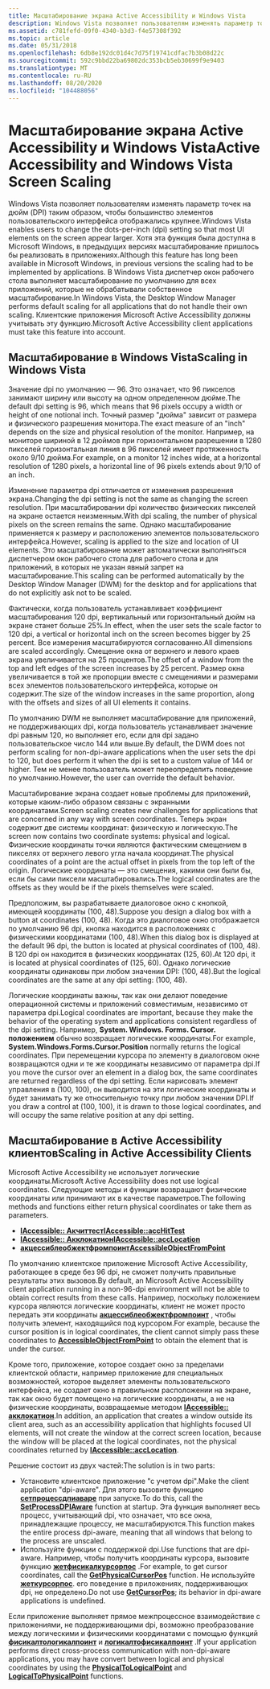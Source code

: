 ```yaml
---
title: Масштабирование экрана Active Accessibility и Windows Vista
description: Windows Vista позволяет пользователям изменять параметр точек на дюйм (DPI) таким образом, чтобы большинство элементов пользовательского интерфейса отображались крупнее.
ms.assetid: c781fefd-09f0-4340-b3d3-f4e57308f392
ms.topic: article
ms.date: 05/31/2018
ms.openlocfilehash: 6db8e192dc01d4c7d75f19741cdfac7b3b08d22c
ms.sourcegitcommit: 592c9bbd22ba69802dc353bcb5eb30699f9e9403
ms.translationtype: MT
ms.contentlocale: ru-RU
ms.lasthandoff: 08/20/2020
ms.locfileid: "104488056"
---
```

# <a name="active-accessibility-and-windows-vista-screen-scaling"></a><span data-ttu-id="c3bf1-103">Масштабирование экрана Active Accessibility и Windows Vista</span><span class="sxs-lookup"><span data-stu-id="c3bf1-103">Active Accessibility and Windows Vista Screen Scaling</span></span>

<span data-ttu-id="c3bf1-104">Windows Vista позволяет пользователям изменять параметр точек на дюйм (DPI) таким образом, чтобы большинство элементов пользовательского интерфейса отображались крупнее.</span><span class="sxs-lookup"><span data-stu-id="c3bf1-104">Windows Vista enables users to change the dots-per-inch (dpi) setting so that most UI elements on the screen appear larger.</span></span> <span data-ttu-id="c3bf1-105">Хотя эта функция была доступна в Microsoft Windows, в предыдущих версиях масштабирование пришлось бы реализовать в приложениях.</span><span class="sxs-lookup"><span data-stu-id="c3bf1-105">Although this feature has long been available in Microsoft Windows, in previous versions the scaling had to be implemented by applications.</span></span> <span data-ttu-id="c3bf1-106">В Windows Vista диспетчер окон рабочего стола выполняет масштабирование по умолчанию для всех приложений, которые не обрабатывали собственное масштабирование.</span><span class="sxs-lookup"><span data-stu-id="c3bf1-106">In Windows Vista, the Desktop Window Manager performs default scaling for all applications that do not handle their own scaling.</span></span> <span data-ttu-id="c3bf1-107">Клиентские приложения Microsoft Active Accessibility должны учитывать эту функцию.</span><span class="sxs-lookup"><span data-stu-id="c3bf1-107">Microsoft Active Accessibility client applications must take this feature into account.</span></span>

## <a name="scaling-in-windows-vista"></a><span data-ttu-id="c3bf1-108">Масштабирование в Windows Vista</span><span class="sxs-lookup"><span data-stu-id="c3bf1-108">Scaling in Windows Vista</span></span>

<span data-ttu-id="c3bf1-109">Значение dpi по умолчанию — 96. Это означает, что 96 пикселов занимают ширину или высоту на одном определенном дюйме.</span><span class="sxs-lookup"><span data-stu-id="c3bf1-109">The default dpi setting is 96, which means that 96 pixels occupy a width or height of one notional inch.</span></span> <span data-ttu-id="c3bf1-110">Точный размер "дюйма" зависит от размера и физического разрешения монитора.</span><span class="sxs-lookup"><span data-stu-id="c3bf1-110">The exact measure of an "inch" depends on the size and physical resolution of the monitor.</span></span> <span data-ttu-id="c3bf1-111">Например, на мониторе шириной в 12 дюймов при горизонтальном разрешении в 1280 пикселей горизонтальная линия в 96 пикселей имеет протяженность около 9/10 дюйма.</span><span class="sxs-lookup"><span data-stu-id="c3bf1-111">For example, on a monitor 12 inches wide, at a horizontal resolution of 1280 pixels, a horizontal line of 96 pixels extends about 9/10 of an inch.</span></span>

<span data-ttu-id="c3bf1-112">Изменение параметра dpi отличается от изменения разрешения экрана.</span><span class="sxs-lookup"><span data-stu-id="c3bf1-112">Changing the dpi setting is not the same as changing the screen resolution.</span></span> <span data-ttu-id="c3bf1-113">При масштабировании dpi количество физических пикселей на экране остается неизменным.</span><span class="sxs-lookup"><span data-stu-id="c3bf1-113">With dpi scaling, the number of physical pixels on the screen remains the same.</span></span> <span data-ttu-id="c3bf1-114">Однако масштабирование применяется к размеру и расположению элементов пользовательского интерфейса.</span><span class="sxs-lookup"><span data-stu-id="c3bf1-114">However, scaling is applied to the size and location of UI elements.</span></span> <span data-ttu-id="c3bf1-115">Это масштабирование может автоматически выполняться диспетчером окон рабочего стола для рабочего стола и для приложений, в которых не указан явный запрет на масштабирование.</span><span class="sxs-lookup"><span data-stu-id="c3bf1-115">This scaling can be performed automatically by the Desktop Window Manager (DWM) for the desktop and for applications that do not explicitly ask not to be scaled.</span></span>

<span data-ttu-id="c3bf1-116">Фактически, когда пользователь устанавливает коэффициент масштабирования 120 dpi, вертикальный или горизонтальный дюйм на экране станет больше 25%.</span><span class="sxs-lookup"><span data-stu-id="c3bf1-116">In effect, when the user sets the scale factor to 120 dpi, a vertical or horizontal inch on the screen becomes bigger by 25 percent.</span></span> <span data-ttu-id="c3bf1-117">Все измерения масштабируются согласованно.</span><span class="sxs-lookup"><span data-stu-id="c3bf1-117">All dimensions are scaled accordingly.</span></span> <span data-ttu-id="c3bf1-118">Смещение окна от верхнего и левого краев экрана увеличивается на 25 процентов.</span><span class="sxs-lookup"><span data-stu-id="c3bf1-118">The offset of a window from the top and left edges of the screen increases by 25 percent.</span></span> <span data-ttu-id="c3bf1-119">Размер окна увеличивается в той же пропорции вместе с смещениями и размерами всех элементов пользовательского интерфейса, которые он содержит.</span><span class="sxs-lookup"><span data-stu-id="c3bf1-119">The size of the window increases in the same proportion, along with the offsets and sizes of all UI elements it contains.</span></span>

<span data-ttu-id="c3bf1-120">По умолчанию DWM не выполняет масштабирование для приложений, не поддерживающих dpi, когда пользователь устанавливает значение dpi равным 120, но выполняет его, если для dpi задано пользовательское число 144 или выше.</span><span class="sxs-lookup"><span data-stu-id="c3bf1-120">By default, the DWM does not perform scaling for non-dpi-aware applications when the user sets the dpi to 120, but does perform it when the dpi is set to a custom value of 144 or higher.</span></span> <span data-ttu-id="c3bf1-121">Тем не менее пользователь может переопределить поведение по умолчанию.</span><span class="sxs-lookup"><span data-stu-id="c3bf1-121">However, the user can override the default behavior.</span></span>

<span data-ttu-id="c3bf1-122">Масштабирование экрана создает новые проблемы для приложений, которые каким-либо образом связаны с экранными координатами.</span><span class="sxs-lookup"><span data-stu-id="c3bf1-122">Screen scaling creates new challenges for applications that are concerned in any way with screen coordinates.</span></span> <span data-ttu-id="c3bf1-123">Теперь экран содержит две системы координат: физическую и логическую.</span><span class="sxs-lookup"><span data-stu-id="c3bf1-123">The screen now contains two coordinate systems: physical and logical.</span></span> <span data-ttu-id="c3bf1-124">Физические координаты точки являются фактическим смещением в пикселях от верхнего левого угла начала координат.</span><span class="sxs-lookup"><span data-stu-id="c3bf1-124">The physical coordinates of a point are the actual offset in pixels from the top left of the origin.</span></span> <span data-ttu-id="c3bf1-125">Логические координаты — это смещения, какими они были бы, если бы сами пиксели масштабировались.</span><span class="sxs-lookup"><span data-stu-id="c3bf1-125">The logical coordinates are the offsets as they would be if the pixels themselves were scaled.</span></span>

<span data-ttu-id="c3bf1-126">Предположим, вы разрабатываете диалоговое окно с кнопкой, имеющей координаты (100, 48).</span><span class="sxs-lookup"><span data-stu-id="c3bf1-126">Suppose you design a dialog box with a button at coordinates (100, 48).</span></span> <span data-ttu-id="c3bf1-127">Когда это диалоговое окно отображается по умолчанию 96 dpi, кнопка находится в расположениях с физическими координатами (100, 48).</span><span class="sxs-lookup"><span data-stu-id="c3bf1-127">When this dialog box is displayed at the default 96 dpi, the button is located at physical coordinates of (100, 48).</span></span> <span data-ttu-id="c3bf1-128">В 120 dpi он находится в физических координатах (125, 60).</span><span class="sxs-lookup"><span data-stu-id="c3bf1-128">At 120 dpi, it is located at physical coordinates of (125, 60).</span></span> <span data-ttu-id="c3bf1-129">Однако логические координаты одинаковы при любом значении DPI: (100, 48).</span><span class="sxs-lookup"><span data-stu-id="c3bf1-129">But the logical coordinates are the same at any dpi setting: (100, 48).</span></span>

<span data-ttu-id="c3bf1-130">Логические координаты важны, так как они делают поведение операционной системы и приложений совместимым, независимо от параметра dpi.</span><span class="sxs-lookup"><span data-stu-id="c3bf1-130">Logical coordinates are important, because they make the behavior of the operating system and applications consistent regardless of the dpi setting.</span></span> <span data-ttu-id="c3bf1-131">Например, **System. Windows. Forms. Cursor. положением** обычно возвращает логические координаты.</span><span class="sxs-lookup"><span data-stu-id="c3bf1-131">For example, **System.Windows.Forms.Cursor.Position** normally returns the logical coordinates.</span></span> <span data-ttu-id="c3bf1-132">При перемещении курсора по элементу в диалоговом окне возвращаются одни и те же координаты независимо от параметра dpi.</span><span class="sxs-lookup"><span data-stu-id="c3bf1-132">If you move the cursor over an element in a dialog box, the same coordinates are returned regardless of the dpi setting.</span></span> <span data-ttu-id="c3bf1-133">Если нарисовать элемент управления в (100, 100), он выводится на эти логические координаты и будет занимать ту же относительную точку при любом значении DPI.</span><span class="sxs-lookup"><span data-stu-id="c3bf1-133">If you draw a control at (100, 100), it is drawn to those logical coordinates, and will occupy the same relative position at any dpi setting.</span></span>

## <a name="scaling-in-active-accessibility-clients"></a><span data-ttu-id="c3bf1-134">Масштабирование в Active Accessibility клиентов</span><span class="sxs-lookup"><span data-stu-id="c3bf1-134">Scaling in Active Accessibility Clients</span></span>

<span data-ttu-id="c3bf1-135">Microsoft Active Accessibility не использует логические координаты.</span><span class="sxs-lookup"><span data-stu-id="c3bf1-135">Microsoft Active Accessibility does not use logical coordinates.</span></span> <span data-ttu-id="c3bf1-136">Следующие методы и функции возвращают физические координаты или принимают их в качестве параметров.</span><span class="sxs-lookup"><span data-stu-id="c3bf1-136">The following methods and functions either return physical coordinates or take them as parameters.</span></span>

-   [<span data-ttu-id="c3bf1-137">**IAccessible:: Акчиттест**</span><span class="sxs-lookup"><span data-stu-id="c3bf1-137">**IAccessible::accHitTest**</span></span>](/windows/desktop/api/Oleacc/nf-oleacc-iaccessible-acchittest)
-   [<span data-ttu-id="c3bf1-138">**IAccessible:: Акклокатион**</span><span class="sxs-lookup"><span data-stu-id="c3bf1-138">**IAccessible::accLocation**</span></span>](/windows/desktop/api/Oleacc/nf-oleacc-iaccessible-acclocation)
-   [<span data-ttu-id="c3bf1-139">**акцессиблеобжектфромпоинт**</span><span class="sxs-lookup"><span data-stu-id="c3bf1-139">**AccessibleObjectFromPoint**</span></span>](/windows/desktop/api/Oleacc/nf-oleacc-accessibleobjectfrompoint)

<span data-ttu-id="c3bf1-140">По умолчанию клиентское приложение Microsoft Active Accessibility, работающее в среде без 96 dpi, не сможет получить правильные результаты этих вызовов.</span><span class="sxs-lookup"><span data-stu-id="c3bf1-140">By default, an Microsoft Active Accessibility client application running in a non-96-dpi environment will not be able to obtain correct results from these calls.</span></span> <span data-ttu-id="c3bf1-141">Например, поскольку положением курсора являются логические координаты, клиент не может просто передать эти координаты [**акцессиблеобжектфромпоинт**](/windows/desktop/api/Oleacc/nf-oleacc-accessibleobjectfrompoint) , чтобы получить элемент, находящийся под курсором.</span><span class="sxs-lookup"><span data-stu-id="c3bf1-141">For example, because the cursor position is in logical coordinates, the client cannot simply pass these coordinates to [**AccessibleObjectFromPoint**](/windows/desktop/api/Oleacc/nf-oleacc-accessibleobjectfrompoint) to obtain the element that is under the cursor.</span></span>

<span data-ttu-id="c3bf1-142">Кроме того, приложение, которое создает окно за пределами клиентской области, например приложение для специальных возможностей, которое выделяет элементы пользовательского интерфейса, не создает окно в правильном расположении на экране, так как окно будет помещено на логические координаты, а не на физические координаты, возвращаемые методом [**IAccessible:: акклокатион**](/windows/desktop/api/Oleacc/nf-oleacc-iaccessible-acclocation).</span><span class="sxs-lookup"><span data-stu-id="c3bf1-142">In addition, an application that creates a window outside its client area, such as an accessibility application that highlights focused UI elements, will not create the window at the correct screen location, because the window will be placed at the logical coordinates, not the physical coordinates returned by [**IAccessible::accLocation**](/windows/desktop/api/Oleacc/nf-oleacc-iaccessible-acclocation).</span></span>

<span data-ttu-id="c3bf1-143">Решение состоит из двух частей:</span><span class="sxs-lookup"><span data-stu-id="c3bf1-143">The solution is in two parts:</span></span>

-   <span data-ttu-id="c3bf1-144">Установите клиентское приложение "с учетом dpi".</span><span class="sxs-lookup"><span data-stu-id="c3bf1-144">Make the client application "dpi-aware".</span></span> <span data-ttu-id="c3bf1-145">Для этого вызовите функцию [**сетпроцессдпиаваре**](/windows/win32/api/winuser/nf-winuser-setprocessdpiaware) при запуске.</span><span class="sxs-lookup"><span data-stu-id="c3bf1-145">To do this, call the [**SetProcessDPIAware**](/windows/win32/api/winuser/nf-winuser-setprocessdpiaware) function at startup.</span></span> <span data-ttu-id="c3bf1-146">Эта функция выполняет весь процесс, учитывающий dpi, что означает, что все окна, принадлежащие процессу, не масштабируются.</span><span class="sxs-lookup"><span data-stu-id="c3bf1-146">This function makes the entire process dpi-aware, meaning that all windows that belong to the process are unscaled.</span></span>
-   <span data-ttu-id="c3bf1-147">Используйте функции с поддержкой dpi.</span><span class="sxs-lookup"><span data-stu-id="c3bf1-147">Use functions that are dpi-aware.</span></span> <span data-ttu-id="c3bf1-148">Например, чтобы получить координаты курсора, вызовите функцию [**жетфисикалкурсорпос**](/windows/win32/api/winuser/nf-winuser-getphysicalcursorpos) .</span><span class="sxs-lookup"><span data-stu-id="c3bf1-148">For example, to get cursor coordinates, call the [**GetPhysicalCursorPos**](/windows/win32/api/winuser/nf-winuser-getphysicalcursorpos) function.</span></span> <span data-ttu-id="c3bf1-149">Не используйте [**жеткурсорпос**](/windows/win32/api/winuser/nf-winuser-getcursorpos). его поведение в приложениях, поддерживающих dpi, не определено.</span><span class="sxs-lookup"><span data-stu-id="c3bf1-149">Do not use [**GetCursorPos**](/windows/win32/api/winuser/nf-winuser-getcursorpos); its behavior in dpi-aware applications is undefined.</span></span>

<span data-ttu-id="c3bf1-150">Если приложение выполняет прямое межпроцессное взаимодействие с приложениями, не поддерживающими dpi, возможно преобразование между логическими и физическими координатами с помощью функций [**фисикалтологикалпоинт**](/windows/win32/api/winuser/nf-winuser-physicaltologicalpoint) и [**логикалтофисикалпоинт**](/windows/win32/api/winuser/nf-winuser-logicaltophysicalpoint) .</span><span class="sxs-lookup"><span data-stu-id="c3bf1-150">If your application performs direct cross-process communication with non-dpi-aware applications, you may have convert between logical and physical coordinates by using the [**PhysicalToLogicalPoint**](/windows/win32/api/winuser/nf-winuser-physicaltologicalpoint) and [**LogicalToPhysicalPoint**](/windows/win32/api/winuser/nf-winuser-logicaltophysicalpoint) functions.</span></span>

 

 